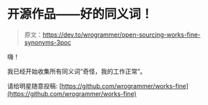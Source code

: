 # 开源作品——好的同义词！

> 原文：<https://dev.to/wrogrammer/open-sourcing-works-fine-synonyms-3poc>

嗨！

我已经开始收集所有同义词“奇怪，我的工作正常”。

请给明星随意投稿:
[https://github.com/wrogrammer/works-fine](https://github.com/wrogrammer/works-fine)